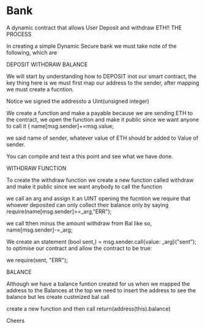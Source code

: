 # Bank
A dynamic contract that allows User Deposit and withdraw ETH!!
THE PROCESS 

In creating a simple Dynamic Secure bank we must take note of the following, which are

DEPOSIT
WITHDRAW
BALANCE

We will start by understanding how to DEPOSIT inot our smart contract, the key thing here is we must first map our address to the sender, 
after mapping we must create a fucntion. 

Notice we signed the addressto a Uint(unsigned integer) 

We create a function and make a payable because we are sending ETH to the contract, we open the function and make it public since we want anyone to call it {
name[msg.sender]+=msg.value;

we said name of sender, whatever value of ETH should br added to Value of sender. 

You can compile and test a this point and see what we have done. 

WITHDRAW FUNCTION 

To create the withdraw function we create a new function called withdraw and make it public since we want anybody to call the function 

we call an arg and assign it an UINT opening the fucntion we require that whoever deposited can only collect their balance only by saying require(name[msg.sender]>=_arg,"ERR");

we call tthen minus the amount withdraw from Bal like so, name[msg.sender]-=_arg;

We create an statement (bool sent,) = msg.sender.call{value: _arg}("sent"); to optimise our contract and allow the contract to be true:

we require(sent, "ERR");

BALANCE 

Although we have a balance funtion created for us when we mapped the address to the Balances at the top we need to insert the address to see the balance but les create 
custmized bal call

create a new function and then call return(address(this).balance)

Cheers

